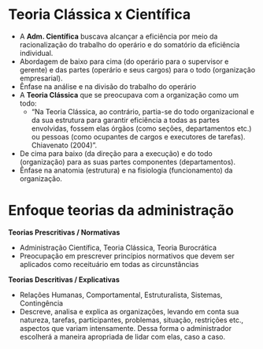 # Teoria Clássica x Científica
- A **Adm. Científica**  buscava alcançar a eficiência por meio da racionalização do trabalho do operário e do somatório da eficiência individual.
- Abordagem de baixo para cima (do operário para o supervisor e gerente) e das partes (operário e seus cargos) para o todo (organização empresarial).
- Ênfase na análise e na divisão do trabalho do operário
- A **Teoria Clássica** que se preocupava com a organização como um todo:
    - “Na Teoria Clássica, ao contrário, partia-se do todo organizacional e da sua estrutura para garantir eficiência a todas as partes envolvidas, fossem elas órgãos (como seções, departamentos etc.) ou pessoas (como ocupantes de cargos e executores de tarefas). Chiavenato (2004)”.
- De cima para baixo (da direção para a execução) e do todo (organização) para as suas partes componentes (departamentos). 
- Ênfase na anatomia (estrutura) e na fisiologia (funcionamento) da organização.

# Enfoque teorias da administração
**Teorias Prescritivas / Normativas**
- Administração Científica, Teoria Clássica, Teoria Burocrática
- Preocupação em prescrever princípios normativos que devem ser aplicados como receituário em todas as circunstâncias 

**Teorias Descritivas / Explicativas**
- Relações Humanas, Comportamental, Estruturalista, Sistemas, Contingência
- Descreve, analisa e explica as organizações, levando em conta sua natureza, tarefas, participantes, problemas, situação, restrições etc., aspectos que variam intensamente.
Dessa forma o administrador escolherá a maneira apropriada de lidar com elas, caso a caso.
